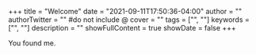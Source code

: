 +++
title = "Welcome"
date = "2021-09-11T17:50:36-04:00"
author = ""
authorTwitter = "" #do not include @
cover = ""
tags = ["", ""]
keywords = ["", ""]
description = ""
showFullContent = true
showDate = false
+++

You found me.
